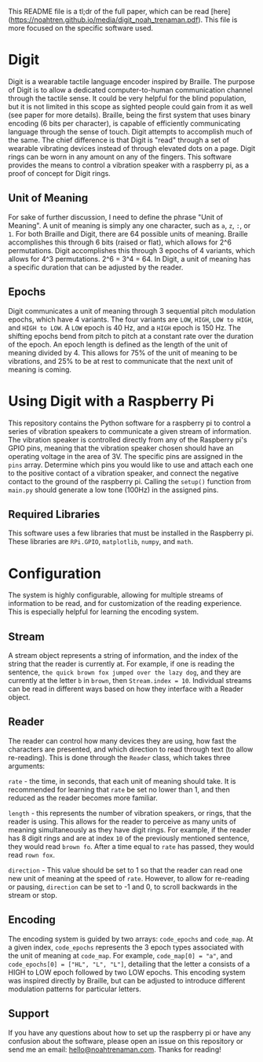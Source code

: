   This README file is a tl;dr of the full paper, which can be read [here] (https://noahtren.github.io/media/digit_noah_trenaman.pdf). This file is more focused on the specific software used.
  
  # Digit
  Digit is a wearable tactile language encoder inspired by Braille. The purpose of Digit is to allow a dedicated computer-to-human communication channel through the tactile sense. It could be very helpful for the blind population, but it is not limited in this scope as sighted people could gain from it as well (see paper for more details). Braille, being the first system that uses binary encoding (6 bits per character), is capable of efficiently communicating language through the sense of touch. Digit attempts to accomplish much of the same. The chief difference is that Digit is "read" through a set of wearable vibrating devices instead of through elevated dots on a page. Digit rings can be worn in any amount on any of the fingers. This software provides the means to control a vibration speaker with a raspberry pi, as a proof of concept for Digit rings.
 
  ## Unit of Meaning
  For sake of further discussion, I need to define the phrase "Unit of Meaning". A unit of meaning is simply any one character, such as `a`, `z`, `:`, or `1`. For both Braille and Digit, there are 64 possible units of meaning. Braille accomplishes this through 6 bits (raised or flat), which allows for 2^6 permutations. Digit accomplishes this through 3 epochs of 4 variants, which allows for 4^3 permutations. 2^6 = 3^4 = 64. In Digit, a unit of meaning has a specific duration that can be adjusted by the reader.
  
  ## Epochs
 Digit communicates a unit of meaning through 3 sequential pitch modulation epochs, which have 4 variants. The four variants are `LOW`, `HIGH`, `LOW to HIGH`, and `HIGH to LOW`. A `LOW` epoch is 40 Hz, and a `HIGH` epoch is 150 Hz. The shifting epochs bend from pitch to pitch at a constant rate over the duration of the epoch. An epoch length is defined as the length of the unit of meaning divided by 4. This allows for 75% of the unit of meaning to be vibrations, and 25% to be at rest to communicate that the next unit of meaning is coming.
  
  # Using Digit with a Raspberry Pi
 This repository contains the Python software for a raspberry pi to control a series of vibration speakers to communicate a given stream of information. The vibration speaker is controlled directly from any of the Raspberry pi's GPIO pins, meaning that the vibration speaker chosen should have an operating voltage in the area of 3V. The specific pins are assigned in the `pins` array.
 Determine which pins you would like to use and attach each one to the positive contact of a vibration speaker, and connect the negative contact to the ground of the raspberry pi. Calling the `setup()` function from `main.py` should generate a low tone (100Hz) in the assigned pins.
 
 ## Required Libraries
 This software uses a few libraries that must be installed in the Raspberry pi. These libraries are `RPi.GPIO`, `matplotlib`, `numpy`, and `math`.
  
# Configuration
The system is highly configurable, allowing for multiple streams of information to be read, and for customization of the reading experience. This is especially helpful for learning the encoding system.

## Stream
A stream object represents a string of information, and the index of the string that the reader is currently at. For example, if one is reading the sentence, `the quick brown fox jumped over the lazy dog`, and they are currently at the letter `b` in `brown`, then `Stream.index = 10`. Individual streams can be read in different ways based on how they interface with a Reader object.

## Reader
The reader can control how many devices they are using, how fast the characters are presented, and which direction to read through text (to allow re-reading). This is done through the `Reader` class, which takes three arguments:

`rate` - the time, in seconds, that each unit of meaning should take. It is recommended for learning that `rate` be set no lower than 1, and then reduced as the reader becomes more familiar.

`length` - this represents the number of vibration speakers, or rings, that the reader is using. This allows for the reader to perceive as many units of meaning simultaneously as they have digit rings. For example, if the reader has 8 digit rings and are at index `10` of the previously mentioned sentence, they would read `brown fo`. After a time equal to `rate` has passed, they would read `rown fox`.

`direction` - This value should be set to 1 so that the reader can read one new unit of meaning at the speed of `rate`. However, to allow for re-reading or pausing, `direction` can be set to -1 and 0, to scroll backwards in the stream or stop.

## Encoding
The encoding system is guided by two arrays: `code_epochs` and `code_map`. At a given index, `code_epochs` represents the 3 epoch types associated with the unit of meaning at `code_map`. For example, `code_map[0] = "a"`, and `code_epochs[0] = ["HL", "L", "L"]`, detailing that the letter a consists of a HIGH to LOW epoch followed by two LOW epochs. This encoding system was inspired directly by Braille, but can be adjusted to introduce different modulation patterns for particular letters.

## Support
If you have any questions about how to set up the raspberry pi or have any confusion about the software, please open an issue on this repository or send me an email: hello@noahtrenaman.com. Thanks for reading!

